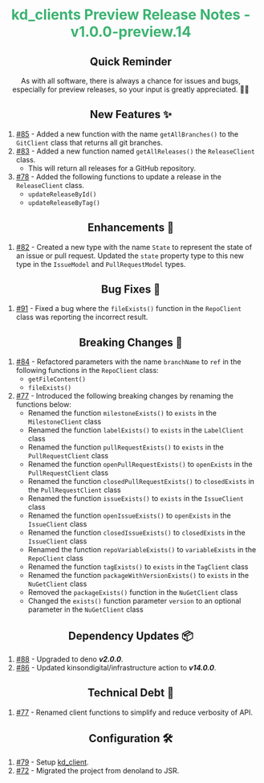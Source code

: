 <h1 align="center" style="color: mediumseagreen;font-weight: bold;">
kd_clients Preview Release Notes - v1.0.0-preview.14
</h1>

<h2 align="center" style="font-weight: bold;">Quick Reminder</h2>

<div align="center">

As with all software, there is always a chance for issues and bugs, especially for preview releases, so your input is greatly appreciated. 🙏🏼
</div>

<h2 align="center" style="font-weight: bold;">New Features ✨</h2>

1. [#85](https://github.com/KinsonDigital/kd_clients/issues/85) - Added a new function with the name `getAllBranches()` to the `GitClient` class that returns all git branches.
2. [#83](https://github.com/KinsonDigital/kd_clients/issues/83) - Added a new function named `getAllReleases()` the `ReleaseClient` class.
   - This will return all releases for a GitHub repository.
3. [#78](https://github.com/KinsonDigital/kd_clients/issues/78) - Added the following functions to update a release in the `ReleaseClient` class.
   - `updateReleaseById()`
   - `updateReleaseByTag()`

<h2 align="center" style="font-weight: bold;">Enhancements 💎</h2>

1. [#82](https://github.com/KinsonDigital/kd_clients/issues/82) - Created a new type with the name `State` to represent the state of an issue or pull request.  Updated the `state` property type to this new type in the `IssueModel` and `PullRequestModel` types.

<h2 align="center" style="font-weight: bold;">Bug Fixes 🐛</h2>

1. [#91](https://github.com/KinsonDigital/kd_clients/issues/91) - Fixed a bug where the `fileExists()` function in the `RepoClient` class was reporting the incorrect result.

<h2 align="center" style="font-weight: bold;">Breaking Changes 🧨</h2>

1. [#84](https://github.com/KinsonDigital/kd_clients/issues/84) - Refactored parameters with the name  `branchName` to `ref` in the following functions in the `RepoClient` class:
   - `getFileContent()`
   - `fileExists()`
2. [#77](https://github.com/KinsonDigital/kd_clients/issues/77) - Introduced the following breaking changes by renaming the functions below:
   - Renamed the function `milestoneExists()` to `exists` in the `MilestoneClient` class
   - Renamed the function `labelExists()` to `exists` in the `LabelClient` class
   - Renamed the function `pullRequestExists()` to `exists` in the `PullRequestClient` class
   - Renamed the function `openPullRequestExists()` to `openExists` in the `PullRequestClient` class
   - Renamed the function `closedPullRequestExists()` to `closedExists` in the `PullRequestClient` class
   - Renamed the function `issueExists()` to `exists` in the `IssueClient` class
   - Renamed the function `openIssueExists()` to `openExists` in the `IssueClient` class
   - Renamed the function `closedIssueExists()` to `closedExists` in the `IssueClient` class
   - Renamed the function `repoVariableExists()` to `variableExists` in the `RepoClient` class
   - Renamed the function `tagExists()` to `exists` in the `TagClient` class
   - Renamed the function `packageWithVersionExists()` to `exists` in the `NuGetClient` class
   - Removed the `packageExists()` function in the `NuGetClient` class
   - Changed the `exists()` function parameter `version` to an optional parameter in the `NuGetClient` class

<h2 align="center" style="font-weight: bold;">Dependency Updates 📦</h2>

1. [#88](https://github.com/KinsonDigital/kd_clients/pull/88) - Upgraded to deno _**v2.0.0**_.
2. [#86](https://github.com/KinsonDigital/kd_clients/pull/86) - Updated kinsondigital/infrastructure action to _**v14.0.0**_.

<h2 align="center" style="font-weight: bold;">Technical Debt 🧽</h2>

1. [#77](https://github.com/KinsonDigital/kd_clients/issues/77) - Renamed client functions to simplify and reduce verbosity of API.

<h2 align="center" style="font-weight: bold;">Configuration 🛠️</h2>

1. [#79](https://github.com/KinsonDigital/kd_clients/issues/79) - Setup [kd_client](https://github.com/kinsondigital/kd_clients).
2. [#72](https://github.com/KinsonDigital/kd_clients/issues/72) - Migrated the project from denoland to JSR.
